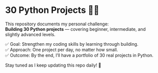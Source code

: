 # 30 Python Projects 🚀🐍

This repository documents my personal challenge:  
**Building 30 Python projects** — covering beginner, intermediate, and slightly advanced levels.  

✅ Goal: Strengthen my coding skills by learning through building.  
✅ Approach: One project per day, no matter how small.  
✅ Outcome: By the end, I’ll have a portfolio of 30 real projects in Python.  

Stay tuned as I keep updating this repo daily! 🚀
